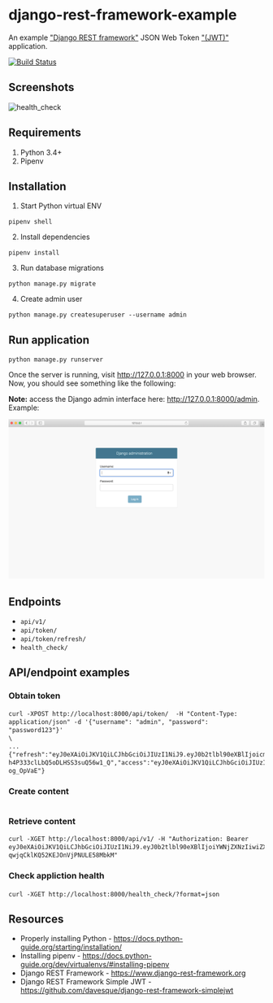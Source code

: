 # django-rest-framework-example
An example ["Django REST framework"](https://www.django-rest-framework.org/) JSON Web Token ["(JWT)"](https://en.wikipedia.org/wiki/JSON_Web_Token) application.

[![Build Status](https://travis-ci.com/freemanpd/django-rest-framework-jwt-example.svg?branch=master)](https://travis-ci.com/freemanpd/django-rest-framework-jwt-example)

## Screenshots

![health_check](https://github.com/freemanpd/django-rest-framework-jwt-example/blob/master/docs/health_check.png)

## Requirements
1. Python 3.4+
1. Pipenv 

## Installation
1. Start Python virtual ENV
```
pipenv shell
```
2. Install dependencies
```
pipenv install
```
3. Run database migrations
```
python manage.py migrate
```
4. Create admin user
```
python manage.py createsuperuser --username admin
```

## Run application
```
python manage.py runserver
```
Once the server is running, visit http://127.0.0.1:8000 in your web browser. Now, you should see something like the following:

**Note:** access the Django admin interface here: http://127.0.0.1:8000/admin. Example:

![Django admin login](https://github.com/freemanpd/django-helloworld/blob/master/docs/django-admin-login.png)

## Endpoints
* ```api/v1/```
* ```api/token/```
* ```api/token/refresh/```
* ```health_check/```

## API/endpoint examples

### Obtain token
```
curl -XPOST http://localhost:8000/api/token/  -H "Content-Type: application/json" -d '{"username": "admin", "password": "password123"}' 
\
...
{"refresh":"eyJ0eXAiOiJKV1QiLCJhbGciOiJIUzI1NiJ9.eyJ0b2tlbl90eXBlIjoicmVmcmVzaCIsImV4cCI6MTYwMDEwMjU4NywianRpIjoiMjE3NmE1MTNhMTIyNDM5MmEwMTk0NDlhY2ZjNzg0NGIiLCJ1c2VyX2lkIjoxfQ.RjXDUt90_W7t6N-h4P333clLbQ5oDLHSS3suQ56w1_Q","access":"eyJ0eXAiOiJKV1QiLCJhbGciOiJIUzI1NiJ9.eyJ0b2tlbl90eXBlIjoiYWNjZXNzIiwiZXhwIjoxNjAwMTAyNTg3LCJqdGkiOiI4ZmY0YjVkMTNmMTY0MDk4YjVmMGE2MmUwMTRhMGUwZSIsInVzZXJfaWQiOjF9.pOof6NyWHSfFVcJrJhpQMlAEzFKpyR9aTj-og_OpVaE"}
```

### Create content
```

```

### Retrieve content
```
curl -XGET http://localhost:8000/api/v1/ -H "Authorization: Bearer eyJ0eXAiOiJKV1QiLCJhbGciOiJIUzI1NiJ9.eyJ0b2tlbl90eXBlIjoiYWNjZXNzIiwiZXhwIjoxNjAwMTAzMjI2LCJqdGkiOiIzZTJiMWNmMzI1YTc0YjNhOTA2OGEwYWI0Y2IxNWJkMCIsInVzZXJfaWQiOjF9.BPjzsKgIWrgRn-qwjqCklKQ52KEJOnVjPNULE58MbkM" 
```

### Check appliction health
``` curl -XGET http://localhost:8000/health_check/?format=json ```

## Resources
* Properly installing Python - https://docs.python-guide.org/starting/installation/
* Installing pipenv - https://docs.python-guide.org/dev/virtualenvs/#installing-pipenv
* Django REST Framework - https://www.django-rest-framework.org
* Django REST Framework Simple JWT - https://github.com/davesque/django-rest-framework-simplejwt
